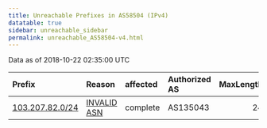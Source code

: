 ```yaml
---
title: Unreachable Prefixes in AS58504 (IPv4)
datatable: true
sidebar: unreachable_sidebar
permalink: unreachable_AS58504-v4.html
---
```


Data as of 2018-10-22 02:35:00 UTC


<div class="datatable-begin"></div>

| Prefix                                                   | Reason                                                                                                 | affected   | Authorized AS   |   MaxLength | Anchor                                       |   unreachable /24s |
|:---------------------------------------------------------|:-------------------------------------------------------------------------------------------------------|:-----------|:----------------|------------:|:---------------------------------------------|-------------------:|
| [103.207.82.0/24](https://stat.ripe.net/103.207.82.0/24) | [INVALID ASN](https://rpki-validator.ripe.net/announcement-preview?asn=AS58504&prefix=103.207.82.0/24) | complete   | AS135043        |          24 | [APNIC](unreachable_APNIC_RPKI_Root-v4.html) |                  1 |

<div class="datatable-end"></div>